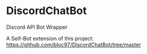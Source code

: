 # DiscordChatBot
Discord API Bot Wrapper

A Self-Bot extension of this project:  
https://github.com/bloc97/DiscordChatBot/tree/master
